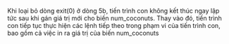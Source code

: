 
Khi loại bỏ dòng exit(0) ở dòng 5b, tiến trình con không kết thúc ngay lập tức sau khi gán giá trị mới cho biến num_coconuts. Thay vào đó, tiến trình con tiếp tục thực hiện các lệnh tiếp theo trong phạm vi của tiến trình con, bao gồm cả việc in ra giá trị của biến num_coconuts
